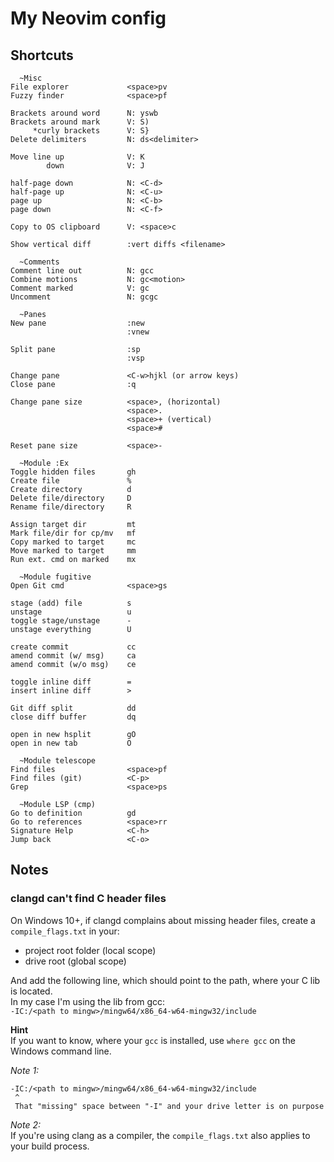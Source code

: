 # My Neovim config
## Shortcuts

```text
  ~Misc
File explorer             <space>pv
Fuzzy finder              <space>pf

Brackets around word      N: yswb
Brackets around mark      V: S)
     *curly brackets      V: S}
Delete delimiters         N: ds<delimiter>

Move line up              V: K
        down              V: J

half-page down            N: <C-d>
half-page up              N: <C-u>
page up                   N: <C-b>
page down                 N: <C-f>

Copy to OS clipboard      V: <space>c

Show vertical diff        :vert diffs <filename>
```

```text
  ~Comments
Comment line out          N: gcc
Combine motions           N: gc<motion>
Comment marked            V: gc
Uncomment                 N: gcgc
```

```text
  ~Panes
New pane                  :new
                          :vnew

Split pane                :sp
                          :vsp

Change pane               <C-w>hjkl (or arrow keys)
Close pane                :q

Change pane size          <space>, (horizontal)
                          <space>.
                          <space>+ (vertical)
                          <space># 

Reset pane size           <space>-
```

```text
  ~Module :Ex
Toggle hidden files       gh
Create file               %
Create directory          d
Delete file/directory     D
Rename file/directory     R

Assign target dir         mt
Mark file/dir for cp/mv   mf
Copy marked to target     mc
Move marked to target     mm
Run ext. cmd on marked    mx
```

```text
  ~Module fugitive
Open Git cmd              <space>gs

stage (add) file          s
unstage                   u
toggle stage/unstage      -
unstage everything        U

create commit             cc
amend commit (w/ msg)     ca
amend commit (w/o msg)    ce

toggle inline diff        =
insert inline diff        >

Git diff split            dd
close diff buffer         dq

open in new hsplit        gO
open in new tab           O
```

```text
  ~Module telescope
Find files                <space>pf
Find files (git)          <C-p>
Grep                      <space>ps
```

```text
  ~Module LSP (cmp)
Go to definition          gd
Go to references          <space>rr
Signature Help            <C-h>
Jump back                 <C-o>
```


## Notes
### clangd can't find C header files
On Windows 10+, if clangd complains about missing header files,
create a `compile_flags.txt` in your:  
- project root folder (local scope)
- drive root (global scope)

And add the following line, which should point to the path, where your C lib is located.  
In my case I'm using the lib from gcc:  
`-IC:/<path to mingw>/mingw64/x86_64-w64-mingw32/include`  

**Hint**  
If you want to know, where your `gcc` is installed, use `where gcc` on the Windows command line.  

*Note 1:*  
```text
-IC:/<path to mingw>/mingw64/x86_64-w64-mingw32/include
 ^
 That "missing" space between "-I" and your drive letter is on purpose
```

*Note 2:*  
If you're using clang as a compiler, the `compile_flags.txt` also applies 
to your build process.
